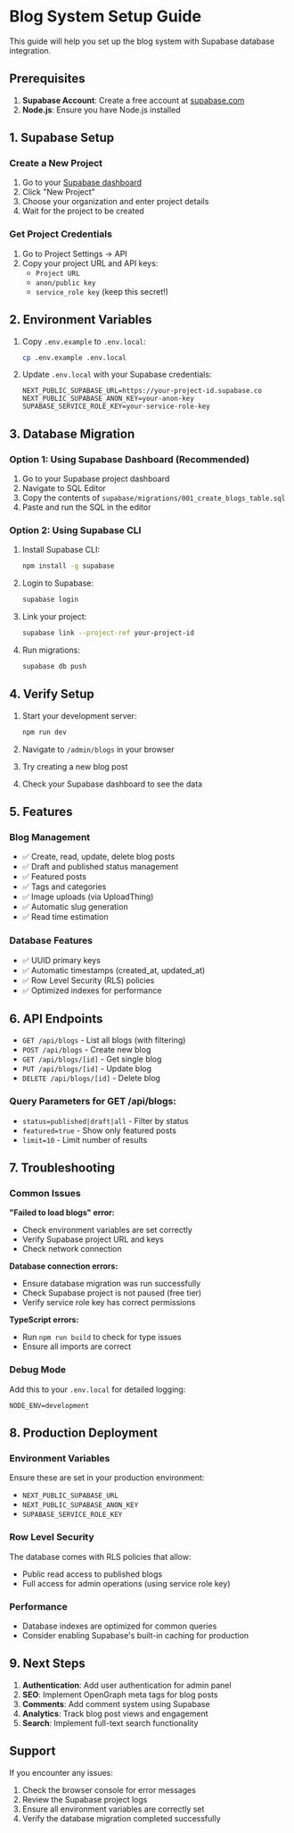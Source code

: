 # Blog System Setup Guide

This guide will help you set up the blog system with Supabase database integration.

## Prerequisites

1. **Supabase Account**: Create a free account at [supabase.com](https://supabase.com)
2. **Node.js**: Ensure you have Node.js installed

## 1. Supabase Setup

### Create a New Project

1. Go to your [Supabase dashboard](https://supabase.com/dashboard)
2. Click "New Project"
3. Choose your organization and enter project details
4. Wait for the project to be created

### Get Project Credentials

1. Go to Project Settings → API
2. Copy your project URL and API keys:
   - `Project URL`
   - `anon/public key`
   - `service_role key` (keep this secret!)

## 2. Environment Variables

1. Copy `.env.example` to `.env.local`:

   ```bash
   cp .env.example .env.local
   ```

2. Update `.env.local` with your Supabase credentials:
   ```env
   NEXT_PUBLIC_SUPABASE_URL=https://your-project-id.supabase.co
   NEXT_PUBLIC_SUPABASE_ANON_KEY=your-anon-key
   SUPABASE_SERVICE_ROLE_KEY=your-service-role-key
   ```

## 3. Database Migration

### Option 1: Using Supabase Dashboard (Recommended)

1. Go to your Supabase project dashboard
2. Navigate to SQL Editor
3. Copy the contents of `supabase/migrations/001_create_blogs_table.sql`
4. Paste and run the SQL in the editor

### Option 2: Using Supabase CLI

1. Install Supabase CLI:

   ```bash
   npm install -g supabase
   ```

2. Login to Supabase:

   ```bash
   supabase login
   ```

3. Link your project:

   ```bash
   supabase link --project-ref your-project-id
   ```

4. Run migrations:
   ```bash
   supabase db push
   ```

## 4. Verify Setup

1. Start your development server:

   ```bash
   npm run dev
   ```

2. Navigate to `/admin/blogs` in your browser
3. Try creating a new blog post
4. Check your Supabase dashboard to see the data

## 5. Features

### Blog Management

- ✅ Create, read, update, delete blog posts
- ✅ Draft and published status management
- ✅ Featured posts
- ✅ Tags and categories
- ✅ Image uploads (via UploadThing)
- ✅ Automatic slug generation
- ✅ Read time estimation

### Database Features

- ✅ UUID primary keys
- ✅ Automatic timestamps (created_at, updated_at)
- ✅ Row Level Security (RLS) policies
- ✅ Optimized indexes for performance

## 6. API Endpoints

- `GET /api/blogs` - List all blogs (with filtering)
- `POST /api/blogs` - Create new blog
- `GET /api/blogs/[id]` - Get single blog
- `PUT /api/blogs/[id]` - Update blog
- `DELETE /api/blogs/[id]` - Delete blog

### Query Parameters for GET /api/blogs:

- `status=published|draft|all` - Filter by status
- `featured=true` - Show only featured posts
- `limit=10` - Limit number of results

## 7. Troubleshooting

### Common Issues

**"Failed to load blogs" error:**

- Check environment variables are set correctly
- Verify Supabase project URL and keys
- Check network connection

**Database connection errors:**

- Ensure database migration was run successfully
- Check Supabase project is not paused (free tier)
- Verify service role key has correct permissions

**TypeScript errors:**

- Run `npm run build` to check for type issues
- Ensure all imports are correct

### Debug Mode

Add this to your `.env.local` for detailed logging:

```env
NODE_ENV=development
```

## 8. Production Deployment

### Environment Variables

Ensure these are set in your production environment:

- `NEXT_PUBLIC_SUPABASE_URL`
- `NEXT_PUBLIC_SUPABASE_ANON_KEY`
- `SUPABASE_SERVICE_ROLE_KEY`

### Row Level Security

The database comes with RLS policies that allow:

- Public read access to published blogs
- Full access for admin operations (using service role key)

### Performance

- Database indexes are optimized for common queries
- Consider enabling Supabase's built-in caching for production

## 9. Next Steps

1. **Authentication**: Add user authentication for admin panel
2. **SEO**: Implement OpenGraph meta tags for blog posts
3. **Comments**: Add comment system using Supabase
4. **Analytics**: Track blog post views and engagement
5. **Search**: Implement full-text search functionality

## Support

If you encounter any issues:

1. Check the browser console for error messages
2. Review the Supabase project logs
3. Ensure all environment variables are correctly set
4. Verify the database migration completed successfully
